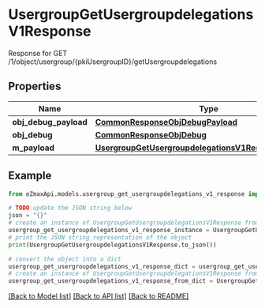 # UsergroupGetUsergroupdelegationsV1Response

Response for GET /1/object/usergroup/{pkiUsergroupID}/getUsergroupdelegations

## Properties

Name | Type | Description | Notes
------------ | ------------- | ------------- | -------------
**obj_debug_payload** | [**CommonResponseObjDebugPayload**](CommonResponseObjDebugPayload.md) |  | 
**obj_debug** | [**CommonResponseObjDebug**](CommonResponseObjDebug.md) |  | [optional] 
**m_payload** | [**UsergroupGetUsergroupdelegationsV1ResponseMPayload**](UsergroupGetUsergroupdelegationsV1ResponseMPayload.md) |  | 

## Example

```python
from eZmaxApi.models.usergroup_get_usergroupdelegations_v1_response import UsergroupGetUsergroupdelegationsV1Response

# TODO update the JSON string below
json = "{}"
# create an instance of UsergroupGetUsergroupdelegationsV1Response from a JSON string
usergroup_get_usergroupdelegations_v1_response_instance = UsergroupGetUsergroupdelegationsV1Response.from_json(json)
# print the JSON string representation of the object
print(UsergroupGetUsergroupdelegationsV1Response.to_json())

# convert the object into a dict
usergroup_get_usergroupdelegations_v1_response_dict = usergroup_get_usergroupdelegations_v1_response_instance.to_dict()
# create an instance of UsergroupGetUsergroupdelegationsV1Response from a dict
usergroup_get_usergroupdelegations_v1_response_from_dict = UsergroupGetUsergroupdelegationsV1Response.from_dict(usergroup_get_usergroupdelegations_v1_response_dict)
```
[[Back to Model list]](../README.md#documentation-for-models) [[Back to API list]](../README.md#documentation-for-api-endpoints) [[Back to README]](../README.md)


